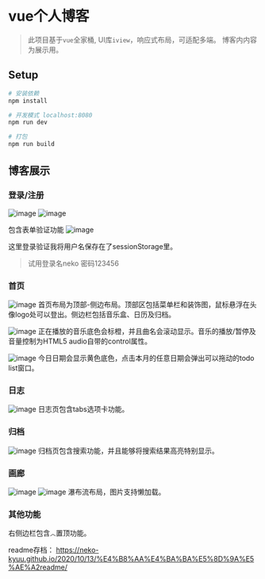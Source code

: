 # vue个人博客

> 此项目基于`vue`全家桶, UI库`iview`，响应式布局，可适配多端。
> 博客内内容为展示用。

## Setup

``` bash
# 安装依赖
npm install

# 开发模式 localhost:8080
npm run dev

# 打包
npm run build

```

## 博客展示
### 登录/注册
![image](https://github.com/neko-kyuu/vue-public-blog/blob/master/screenshots/Snipaste_2020-10-13_14-22-59.png)
![image](https://github.com/neko-kyuu/vue-public-blog/blob/master/screenshots/Snipaste_2020-10-13_14-34-55.png)

包含表单验证功能
![image](https://github.com/neko-kyuu/vue-public-blog/blob/master/screenshots/Snipaste_2020-10-13_14-36-27.png)

这里登录验证我将用户名保存在了sessionStorage里。

> 试用登录名neko 密码123456

### 首页
![image](https://github.com/neko-kyuu/vue-public-blog/blob/master/screenshots/Snipaste_2020-10-13_15-55-18.png)
首页布局为顶部-侧边布局。顶部区包括菜单栏和装饰图，鼠标悬浮在头像logo处可以登出。侧边栏包括音乐盒、日历及归档。

![image](https://github.com/neko-kyuu/vue-public-blog/blob/master/screenshots/Snipaste_2020-10-13_15-55-52.png)
正在播放的音乐底色会标橙，并且曲名会滚动显示。音乐的播放/暂停及音量控制为HTML5 audio自带的control属性。

![image](https://github.com/neko-kyuu/vue-public-blog/blob/master/screenshots/Snipaste_2020-10-13_15-56-40.png)
今日日期会显示黄色底色，点击本月的任意日期会弹出可以拖动的todo list窗口。

### 日志
![image](https://github.com/neko-kyuu/vue-public-blog/blob/master/screenshots/Snipaste_2020-10-13_16-01-19.png)
日志页包含tabs选项卡功能。

### 归档
![image](https://github.com/neko-kyuu/vue-public-blog/blob/master/screenshots/Snipaste_2020-10-13_16-15-05.png)
归档页包含搜索功能，并且能够将搜索结果高亮特别显示。

### 画廊
![image](https://github.com/neko-kyuu/vue-public-blog/blob/master/screenshots/Snipaste_2020-10-13_16-16-45.png)
![image](https://github.com/neko-kyuu/vue-public-blog/blob/master/screenshots/Snipaste_2020-10-13_16-17-15.png)
瀑布流布局，图片支持懒加载。

### 其他功能
右侧边栏包含`︿`置顶功能。

readme存档：
https://neko-kyuu.github.io/2020/10/13/%E4%B8%AA%E4%BA%BA%E5%8D%9A%E5%AE%A2readme/
